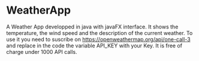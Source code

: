 # WeatherApp
A Weather App developped in java with javaFX interface. It shows the temperature, the wind speed and the description of the current weather. To use it you need to suscribe on https://openweathermap.org/api/one-call-3 and replace in the code the variable API_KEY with your Key. It is free of charge under 1000 API calls.  
